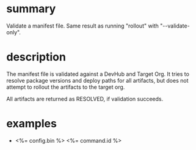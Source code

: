 # summary

Validate a manifest file. Same result as running "rollout" with "--validate-only".

# description

The manifest file is validated against a DevHub and Target Org. It tries to resolve package versions and deploy paths for all artifacts, but does not attempt to rollout the artifacts to the target org.

All artifacts are returned as RESOLVED, if validation succeeds.

# examples

- <%= config.bin %> <%= command.id %>
